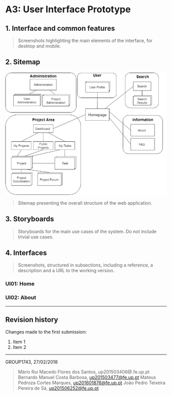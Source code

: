 # A3: User Interface Prototype
 
## 1. Interface and common features
 
> Screenshots highlighting the main elements of the interface, for desktop and mobile.
 
## 2. Sitemap
 
<img src="images/Sitemap.png" title="User Sitemap">

> Sitemap presenting the overall structure of the web application.
 
## 3. Storyboards
 
> Storyboards for the main use cases of the system.
> Do not include trivial use cases.
 
## 4. Interfaces
 
> Screenshots, structured in subsections, including a reference, a description and a URL to the working version.
 
### UI01: Home
 
### UI02: About
 
 
***
 
## Revision history
 
Changes made to the first submission:
1. Item 1
1. Item 2
 
***
 
GROUP1743, 27/02/2018
 
> Mário Rui Macedo Flores dos Santos, up201503406@.fe.up.pt
> Bernardo Manuel Costa Barbosa, up201503477@fe.up.pt
> Mateus Pedroza Cortes Marques, up201601876@fe.up.pt
> João Pedro Teixeira Pereira de Sá, up201506252@fe.up.pt
